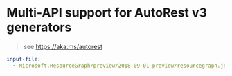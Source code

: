 # Multi-API support for AutoRest v3 generators

> see https://aka.ms/autorest

``` yaml $(enable-multi-api)
input-file:
  - Microsoft.ResourceGraph/preview/2018-09-01-preview/resourcegraph.json
```
